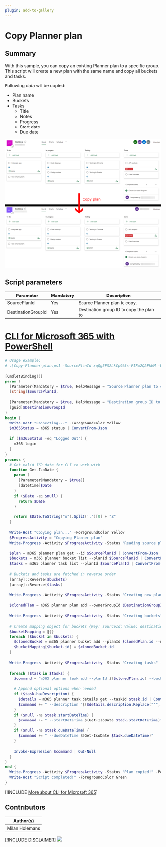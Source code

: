 ```yaml
---
plugin: add-to-gallery
---
```


# Copy Planner plan

## Summary

With this sample, you can copy an existing Planner plan to a specific group. This script will create a new plan with the same name and copy all buckets and tasks.

Following data will be copied:
* Plan name
* Buckets
* Tasks
  * Title
  * Notes
  * Progress
  * Start date
  * Due date

![Example Screenshot](assets/example.png)

## Script parameters

| Parameter | Mandatory | Description |
| --- | --- | --- |
| SourcePlanId | Yes | Source Planner plan to copy. |
| DestinationGroupId | Yes | Destination group ID to copy the plan to. |

# [CLI for Microsoft 365 with PowerShell](#tab/cli-m365-ps)

```powershell
# Usage example:
# .\Copy-Planner-plan.ps1 -SourcePlanId xqQg5FS2LkCp935s-FIFm2QAFkHM -DestinationGroupId 00000000-0000-0000-0000-000000000000

[CmdletBinding()]
param (
  [Parameter(Mandatory = $true, HelpMessage = "Source Planner plan to copy e.g. xqQg5FS2LkCp935s-FIFm2QAFkHM.")]
  [string]$SourcePlanId,

  [Parameter(Mandatory = $true, HelpMessage = "Destination group ID to copy the plan to e.g. 00000000-0000-0000-0000-000000000001.")]
  [guid]$DestinationGroupId
)
begin {
  Write-Host "Connecting..." -ForegroundColor Yellow   
  $m365Status = m365 status | ConvertFrom-Json

  if ($m365Status -eq "Logged Out") {
    m365 login
  }
}
process {
  # Get valid ISO date for CLI to work with
  function Get-IsoDate {
    param (
      [Parameter(Mandatory = $true)]
      [datetime]$Date
    )
    if ($Date -eq $null) {
      return $Date
    }
  
    return $Date.ToString("o").Split('.')[0] + "Z"
  }

  Write-Host "Copying plan..." -ForegroundColor Yellow
  $ProgressActivity = "Copying Planner plan"
  Write-Progress -Activity $ProgressActivity -Status "Reading source plan data" -PercentComplete 0

  $plan = m365 planner plan get --id $SourcePlanId | ConvertFrom-Json
  $buckets = m365 planner bucket list --planId $SourcePlanId | ConvertFrom-Json
  $tasks = m365 planner task list --planId $SourcePlanId | ConvertFrom-Json

  # Buckets and tasks are fetched in reverse order
  [array]::Reverse($buckets)
  [array]::Reverse($tasks)

  Write-Progress -Activity $ProgressActivity -Status "Creating new plan at destination group" -PercentComplete 25

  $clonedPlan = m365 planner plan add --ownerGroupId $DestinationGroupId --title $plan.Title | ConvertFrom-Json

  Write-Progress -Activity $ProgressActivity -Status "Creating buckets" -PercentComplete 50

  # Create mapping object for buckets {Key: sourceId; Value: destinationId}
  $bucketMapping = @{}
  foreach ($bucket in $buckets) {
    $clonedBucket = m365 planner bucket add --planId $clonedPlan.id --name $bucket.name | ConvertFrom-Json
    $bucketMapping[$bucket.id] = $clonedBucket.id
  }

  Write-Progress -Activity $ProgressActivity -Status "Creating tasks" -PercentComplete 75

  foreach ($task in $tasks) {
    $command = "m365 planner task add --planId $($clonedPlan.id) --bucketId $($bucketMapping[$task.bucketId]) --title '$($task.title.Replace("'", "''"))' --percentComplete $($task.percentComplete)"
    
    # Append optional options when needed
    if ($task.hasDescription) {
      $details = m365 planner task details get --taskId $task.id | ConvertFrom-Json
      $command += " --description '$($details.description.Replace("'", "''"))'"
    }
    if ($null -ne $task.startDateTime) {
      $command += " --startDateTime $(Get-IsoDate $task.startDateTime)"
    }
    if ($null -ne $task.dueDateTime) {
      $command += " --dueDateTime $(Get-IsoDate $task.dueDateTime)"
    }

    Invoke-Expression $command | Out-Null
  }
}
end {
  Write-Progress -Activity $ProgressActivity -Status "Plan copied!" -PercentComplete 100 -Completed
  Write-Host "Script completed!" -ForegroundColor Green
}
```

[!INCLUDE [More about CLI for Microsoft 365](../../docfx/includes/MORE-CLIM365.md)]

## Contributors

| Author(s) |
|-----------|
| Milan Holemans |


[!INCLUDE [DISCLAIMER](../../docfx/includes/DISCLAIMER.md)]
<img src="https://pnptelemetry.azurewebsites.net/script-samples/scripts/planner-copy-planner-plan" aria-hidden="true" />
